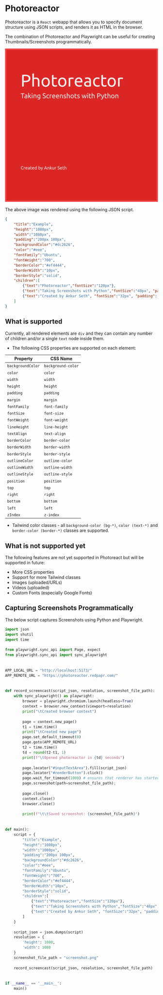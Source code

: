 
# Photoreactor
Photoreactor is a `React` webapp that allows you to specify document structure
using JSON scripts, and renders it as HTML in the browser.

The combination of Photoreactor and Playwright can be useful for
creating Thumbnails/Screenshots programmatically.

![First Example](png/first-example.png)

The above image was rendered using the following JSON script.

```json
{
    "title":"Example",
    "height":"1080px",
    "width":"1080px",
    "padding":"200px 100px",
    "backgroundColor":"#dc2626",
    "color":"#eee",
    "fontFamily":"Ubuntu",
    "fontWeight":"700",
    "borderColor":"#ef4444",
    "borderWidth":"10px",
    "borderStyle":"solid",
    "children":[
        {"text":"Photoreactor","fontSize":"120px"},
        {"text":"Taking Screenshots with Python","fontSize":"48px", "padding": "80px 0px"},
        {"text":"Created by Ankur Seth", "fontSize":"32px", "padding": "400px 0px 0px 0px"}
    ]
}
```


## What is supported
Currently, all rendered elements are `div` and they can contain any number of children
and/or a single `text` node inside them.

* The following CSS properties are supported on each element:

| Property          | CSS Name           |
| ----------------- | ------------------ |
| `backgroundColor` | `background-color` |
| `color`           | `color`            |
| `width`           | `width`            |
| `height`          | `height`           |
| `padding`         | `padding`          |
| `margin`          | `margin`           |
| `fontFamily`      | `font-family`      |
| `fontSize`        | `font-size`        |
| `fontWeight`      | `font-weight`      |
| `lineHeight`      | `line-height`      |
| `textAlign`       | `text-align`       |
| `borderColor`     | `border-color`     |
| `borderWidth`     | `border-width`     |
| `borderStyle`     | `border-style`     |
| `outlineColor`    | `outline-color`    |
| `outlineWidth`    | `outline-width`    |
| `outlineStyle`    | `outline-style`    |
| `position`        | `position`         |
| `top`             | `top`              |
| `right`           | `right`            |
| `bottom`          | `bottom`           |
| `left`            | `left`             |
| `zIndex`          | `z-index`          |

* Tailwind color classes - all `background-color (bg-*)`, `color (text-*)` and  `border-color (border-*)` classes are supported.



## What is not supported yet
The following features are not yet supported in Photoreact
but will be supported in future:

* More CSS properties
* Support for more Tailwind classes
* Images (uploaded/URLs)
* Videos (uploaded)
* Custom Fonts (especially Google Fonts)



## Capturing Screenshots Programmatically
The below script captures Screenshots using Python and Playwright.

```py
import json
import shutil
import time

from playwright.sync_api import Page, expect
from playwright.sync_api import sync_playwright


APP_LOCAL_URL = "http://localhost:5173/"
APP_REMOTE_URL = "https://photoreactor.redpapr.com/"


def record_screencast(script_json, resolution, screenshot_file_path):
    with sync_playwright() as playwright:
        browser = playwright.chromium.launch(headless=True)
        context = browser.new_context(viewport=resolution)
        print("\tCreated browser context")

        page = context.new_page()
        t1 = time.time()
        print("\tCreated new page")
        page.set_default_timeout(0)
        page.goto(APP_REMOTE_URL)
        t2 = time.time()
        td = round(t2-t1, 1)
        print(f"\tOpened photoreactor in {td} seconds")

        page.locator("#inputTextArea").fill(script_json)
        page.locator("#renderButton").click()
        page.wait_for_timeout(1000) # ensures that renderer has started
        page.screenshot(path=screenshot_file_path);

        page.close()
        context.close()
        browser.close()

        print(f"\t\tSaved screenshot: {screenshot_file_path}")


def main():
    script = {
        "title":"Example",
        "height":"1080px",
        "width":"1080px",
        "padding":"200px 100px",
        "backgroundColor":"#dc2626",
        "color":"#eee",
        "fontFamily":"Ubuntu",
        "fontWeight":"700",
        "borderColor":"#ef4444",
        "borderWidth":"10px",
        "borderStyle":"solid",
        "children":[
            {"text":"Photoreactor","fontSize":"120px"},
            {"text":"Taking Screenshots with Python","fontSize":"48px", "padding": "80px 0px"},
            {"text":"Created by Ankur Seth", "fontSize":"32px", "padding": "400px 0px 0px 0px"}
        ]
    }

    script_json = json.dumps(script)
    resolution = {
        'height': 1080,
        'width': 1080
    }
    screenshot_file_path = "screenshot.png"

    record_screencast(script_json, resolution, screenshot_file_path)


if __name__ == '__main__':
    main()

```


